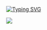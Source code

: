 [![Typing SVG](https://readme-typing-svg.herokuapp.com?color=%2336BCF7&lines=Hi+,+my+name+is+Max)](https://git.io/typing-svg)

![](https://github-profile-summary-cards.vercel.app/api/cards/repos-per-language?username=Ordinary76&theme=solarized_white)
